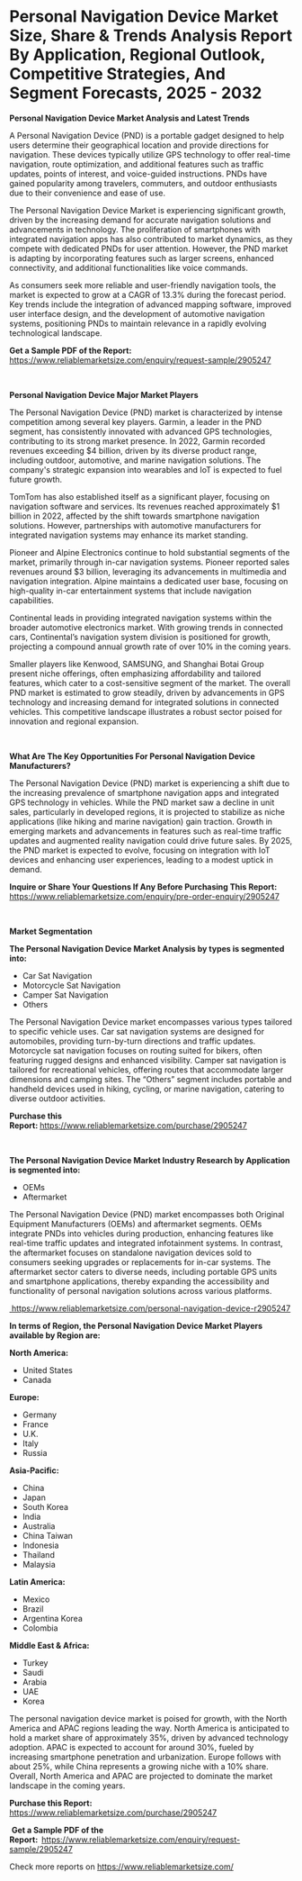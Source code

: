 <p><h1>Personal Navigation Device Market Size, Share & Trends Analysis Report By Application, Regional Outlook, Competitive Strategies, And Segment Forecasts, 2025 - 2032</h1></p><p><strong>Personal Navigation Device Market Analysis and Latest Trends</strong></p>
<p><p>A Personal Navigation Device (PND) is a portable gadget designed to help users determine their geographical location and provide directions for navigation. These devices typically utilize GPS technology to offer real-time navigation, route optimization, and additional features such as traffic updates, points of interest, and voice-guided instructions. PNDs have gained popularity among travelers, commuters, and outdoor enthusiasts due to their convenience and ease of use.</p><p>The Personal Navigation Device Market is experiencing significant growth, driven by the increasing demand for accurate navigation solutions and advancements in technology. The proliferation of smartphones with integrated navigation apps has also contributed to market dynamics, as they compete with dedicated PNDs for user attention. However, the PND market is adapting by incorporating features such as larger screens, enhanced connectivity, and additional functionalities like voice commands.</p><p>As consumers seek more reliable and user-friendly navigation tools, the market is expected to grow at a CAGR of 13.3% during the forecast period. Key trends include the integration of advanced mapping software, improved user interface design, and the development of automotive navigation systems, positioning PNDs to maintain relevance in a rapidly evolving technological landscape.</p></p>
<p><strong>Get a Sample PDF of the Report:&nbsp;</strong> <a href="https://www.reliablemarketsize.com/enquiry/request-sample/2905247?utm_campaign=3176&utm_medium=2&utm_source=Github&utm_content=ia&utm_term=12032025&utm_id=personal-navigation-device">https://www.reliablemarketsize.com/enquiry/request-sample/2905247</a></p>
<p>&nbsp;</p>
<p><strong>Personal Navigation Device Major Market Players</strong></p>
<p><p>The Personal Navigation Device (PND) market is characterized by intense competition among several key players. Garmin, a leader in the PND segment, has consistently innovated with advanced GPS technologies, contributing to its strong market presence. In 2022, Garmin recorded revenues exceeding $4 billion, driven by its diverse product range, including outdoor, automotive, and marine navigation solutions. The company's strategic expansion into wearables and IoT is expected to fuel future growth.</p><p>TomTom has also established itself as a significant player, focusing on navigation software and services. Its revenues reached approximately $1 billion in 2022, affected by the shift towards smartphone navigation solutions. However, partnerships with automotive manufacturers for integrated navigation systems may enhance its market standing.</p><p>Pioneer and Alpine Electronics continue to hold substantial segments of the market, primarily through in-car navigation systems. Pioneer reported sales revenues around $3 billion, leveraging its advancements in multimedia and navigation integration. Alpine maintains a dedicated user base, focusing on high-quality in-car entertainment systems that include navigation capabilities.</p><p>Continental leads in providing integrated navigation systems within the broader automotive electronics market. With growing trends in connected cars, Continental’s navigation system division is positioned for growth, projecting a compound annual growth rate of over 10% in the coming years.</p><p>Smaller players like Kenwood, SAMSUNG, and Shanghai Botai Group present niche offerings, often emphasizing affordability and tailored features, which cater to a cost-sensitive segment of the market. The overall PND market is estimated to grow steadily, driven by advancements in GPS technology and increasing demand for integrated solutions in connected vehicles. This competitive landscape illustrates a robust sector poised for innovation and regional expansion.</p></p>
<p>&nbsp;</p>
<p><strong>What Are The Key Opportunities For Personal Navigation Device Manufacturers?</strong></p>
<p><p>The Personal Navigation Device (PND) market is experiencing a shift due to the increasing prevalence of smartphone navigation apps and integrated GPS technology in vehicles. While the PND market saw a decline in unit sales, particularly in developed regions, it is projected to stabilize as niche applications (like hiking and marine navigation) gain traction. Growth in emerging markets and advancements in features such as real-time traffic updates and augmented reality navigation could drive future sales. By 2025, the PND market is expected to evolve, focusing on integration with IoT devices and enhancing user experiences, leading to a modest uptick in demand.</p></p>
<p><strong>Inquire or Share Your Questions If Any Before Purchasing This Report:</strong> <a href="https://www.reliablemarketsize.com/enquiry/pre-order-enquiry/2905247?utm_campaign=3176&utm_medium=2&utm_source=Github&utm_content=ia&utm_term=12032025&utm_id=personal-navigation-device">https://www.reliablemarketsize.com/enquiry/pre-order-enquiry/2905247</a></p>
<p>&nbsp;</p>
<p><strong>Market Segmentation</strong></p>
<p><strong>The Personal Navigation Device Market Analysis by types is segmented into:</strong></p>
<p><ul><li>Car Sat Navigation</li><li>Motorcycle Sat Navigation</li><li>Camper Sat Navigation</li><li>Others</li></ul></p>
<p><p>The Personal Navigation Device market encompasses various types tailored to specific vehicle uses. Car sat navigation systems are designed for automobiles, providing turn-by-turn directions and traffic updates. Motorcycle sat navigation focuses on routing suited for bikers, often featuring rugged designs and enhanced visibility. Camper sat navigation is tailored for recreational vehicles, offering routes that accommodate larger dimensions and camping sites. The “Others” segment includes portable and handheld devices used in hiking, cycling, or marine navigation, catering to diverse outdoor activities.</p></p>
<p><strong>Purchase this Report:&nbsp;</strong><a href="https://www.reliablemarketsize.com/purchase/2905247?utm_campaign=3176&utm_medium=2&utm_source=Github&utm_content=ia&utm_term=12032025&utm_id=personal-navigation-device">https://www.reliablemarketsize.com/purchase/2905247</a></p>
<p>&nbsp;</p>
<p><strong>The Personal Navigation Device Market Industry Research by Application is segmented into:</strong></p>
<p><ul><li>OEMs</li><li>Aftermarket</li></ul></p>
<p><p>The Personal Navigation Device (PND) market encompasses both Original Equipment Manufacturers (OEMs) and aftermarket segments. OEMs integrate PNDs into vehicles during production, enhancing features like real-time traffic updates and integrated infotainment systems. In contrast, the aftermarket focuses on standalone navigation devices sold to consumers seeking upgrades or replacements for in-car systems. The aftermarket sector caters to diverse needs, including portable GPS units and smartphone applications, thereby expanding the accessibility and functionality of personal navigation solutions across various platforms.</p></p>
<p><a href="https://www.reliablemarketsize.com/personal-navigation-device-r2905247?utm_campaign=3176&utm_medium=2&utm_source=Github&utm_content=ia&utm_term=12032025&utm_id=personal-navigation-device">&nbsp;https://www.reliablemarketsize.com/personal-navigation-device-r2905247</a></p>
<p><strong>In terms of Region, the Personal Navigation Device Market Players available by Region are:</strong></p>
<p>
    <p> <strong> North America: </strong>
        <ul>
            <li>United States</li>
            <li>Canada</li>
        </ul>
        </p> 
    <p> <strong> Europe: </strong>
        <ul>
            <li>Germany</li>
            <li>France</li>
            <li>U.K.</li>
            <li>Italy</li>
            <li>Russia</li>
        </ul>
        </p> 
    <p> <strong> Asia-Pacific: </strong>
        <ul>
            <li>China</li>
            <li>Japan</li>
            <li>South Korea</li>
            <li>India</li>
            <li>Australia</li>
            <li>China Taiwan</li>
            <li>Indonesia</li>
            <li>Thailand</li>
            <li>Malaysia</li>
        </ul>
        </p> 
    <p> <strong> Latin America: </strong>
        <ul>
            <li>Mexico</li>
            <li>Brazil</li>
            <li>Argentina Korea</li>
            <li>Colombia</li>
        </ul>
        </p> 
    <p> <strong> Middle East & Africa: </strong>
        <ul>
            <li>Turkey</li>
            <li>Saudi</li>
            <li>Arabia</li>
            <li>UAE</li>
            <li>Korea</li>
        </ul>
    </p>
    </p>
<p><p>The personal navigation device market is poised for growth, with the North America and APAC regions leading the way. North America is anticipated to hold a market share of approximately 35%, driven by advanced technology adoption. APAC is expected to account for around 30%, fueled by increasing smartphone penetration and urbanization. Europe follows with about 25%, while China represents a growing niche with a 10% share. Overall, North America and APAC are projected to dominate the market landscape in the coming years.</p></p>
<p><strong>Purchase this Report: </strong><a href="https://www.reliablemarketsize.com/purchase/2905247?utm_campaign=3176&utm_medium=2&utm_source=Github&utm_content=ia&utm_term=12032025&utm_id=personal-navigation-device">https://www.reliablemarketsize.com/purchase/2905247</a></p>
<p>&nbsp;<strong>Get a Sample PDF of the Report:&nbsp;&nbsp;</strong><a href="https://www.reliablemarketsize.com/enquiry/request-sample/2905247?utm_campaign=3176&utm_medium=2&utm_source=Github&utm_content=ia&utm_term=12032025&utm_id=personal-navigation-device">https://www.reliablemarketsize.com/enquiry/request-sample/2905247</a></p>
<p><strong></strong></p>
<p>Check more reports on <a href="https://www.reliablemarketsize.com/?utm_campaign=3176&utm_medium=2&utm_source=Github&utm_content=ia&utm_term=12032025&utm_id=personal-navigation-device">https://www.reliablemarketsize.com/</a></p>